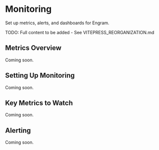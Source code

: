 # Monitoring

Set up metrics, alerts, and dashboards for Engram.

TODO: Full content to be added - See VITEPRESS_REORGANIZATION.md

## Metrics Overview

Coming soon.

## Setting Up Monitoring

Coming soon.

## Key Metrics to Watch

Coming soon.

## Alerting

Coming soon.
